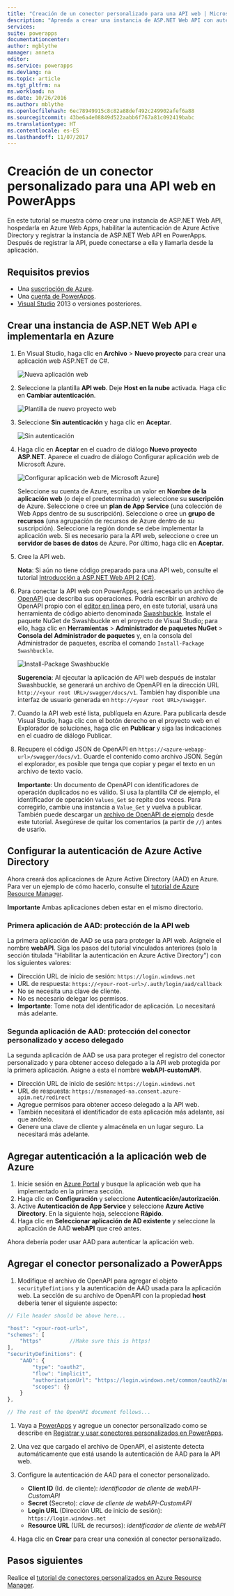 ```yaml
---
title: "Creación de un conector personalizado para una API web | Microsoft Docs"
description: "Aprenda a crear una instancia de ASP.NET Web API con autenticación de Azure Active Directory en PowerApps."
services: 
suite: powerapps
documentationcenter: 
author: mgblythe
manager: anneta
editor: 
ms.service: powerapps
ms.devlang: na
ms.topic: article
ms.tgt_pltfrm: na
ms.workload: na
ms.date: 10/26/2016
ms.author: mblythe
ms.openlocfilehash: 6ec78949915c8c82a88def492c249902afef6a88
ms.sourcegitcommit: 43be6a4e08849d522aabb6f767a81c092419babc
ms.translationtype: HT
ms.contentlocale: es-ES
ms.lasthandoff: 11/07/2017
---
```

# <a name="build-a-custom-connector-for-a-web-api-in-powerapps"></a>Creación de un conector personalizado para una API web en PowerApps
En este tutorial se muestra cómo crear una instancia de ASP.NET Web API, hospedarla en Azure Web Apps, habilitar la autenticación de Azure Active Directory y registrar la instancia de ASP.NET Web API en PowerApps. Después de registrar la API, puede conectarse a ella y llamarla desde la aplicación.

## <a name="prerequisites"></a>Requisitos previos
* Una [suscripción de Azure](https://azure.microsoft.com/en-us/free/).
* Una [cuenta de PowerApps](https://powerapps.microsoft.com).
* [Visual Studio](https://www.visualstudio.com/vs/) 2013 o versiones posteriores.

## <a name="create-an-aspnet-web-api-and-deploy-it-to-azure"></a>Crear una instancia de ASP.NET Web API e implementarla en Azure
1. En Visual Studio, haga clic en **Archivo** > **Nuevo proyecto** para crear una aplicación web ASP.NET de C#.
   
    ![Nueva aplicación web](./media/customapi-web-api-tutorial/newwebapp.png)
2. Seleccione la plantilla **API web**.  Deje **Host en la nube** activada.  Haga clic en **Cambiar autenticación**.
   
    ![Plantilla de nuevo proyecto web](./media/customapi-web-api-tutorial/new-web-api.png)
3. Seleccione **Sin autenticación** y haga clic en **Aceptar**.
   
    ![Sin autenticación](./media/customapi-web-api-tutorial/noauth.png)
4. Haga clic en **Aceptar** en el cuadro de diálogo **Nuevo proyecto ASP.NET**.  Aparece el cuadro de diálogo Configurar aplicación web de Microsoft Azure.
   
    ![Configurar aplicación web de Microsoft Azure](./media/customapi-web-api-tutorial/azure-publishing.png)]
   
    Seleccione su cuenta de Azure, escriba un valor en **Nombre de la aplicación web** (o deje el predeterminado) y seleccione su **suscripción** de Azure.  Seleccione o cree un **plan de App Service** (una colección de Web Apps dentro de su suscripción).  Seleccione o cree un **grupo de recursos** (una agrupación de recursos de Azure dentro de su suscripción).  Seleccione la región donde se debe implementar la aplicación web.  Si es necesario para la API web, seleccione o cree un **servidor de bases de datos** de Azure.  Por último, haga clic en **Aceptar**.
5. Cree la API web.
   
    **Nota**: Si aún no tiene código preparado para una API web, consulte el tutorial [Introducción a ASP.NET Web API 2 (C#)](http://www.asp.net/web-api/overview/getting-started-with-aspnet-web-api/tutorial-your-first-web-api).
6. Para conectar la API web con PowerApps, será necesario un archivo de [OpenAPI](http://swagger.io/) que describa sus operaciones.  Podría escribir un archivo de OpenAPI propio con el [editor en línea](http://editor.swagger.io/) pero, en este tutorial, usará una herramienta de código abierto denominada [Swashbuckle](https://github.com/domaindrivendev/Swashbuckle/blob/master/README.md).  Instale el paquete NuGet de Swashbuckle en el proyecto de Visual Studio; para ello, haga clic en **Herramientas** > **Administrador de paquetes NuGet** > **Consola del Administrador de paquetes** y, en la consola del Administrador de paquetes, escriba el comando `Install-Package Swashbuckle`.
   
    ![Install-Package Swashbuckle](./media/customapi-web-api-tutorial/swashbuckle-console.png)
   
    **Sugerencia**: Al ejecutar la aplicación de API web después de instalar Swashbuckle, se generará un archivo de OpenAPI en la dirección URL `http://<your root URL>/swagger/docs/v1`.  También hay disponible una interfaz de usuario generada en `http://<your root URL>/swagger`.
7. Cuando la API web esté lista, publíquela en Azure. Para publicarla desde Visual Studio, haga clic con el botón derecho en el proyecto web en el Explorador de soluciones, haga clic en **Publicar** y siga las indicaciones en el cuadro de diálogo Publicar.
8. Recupere el código JSON de OpenAPI en `https://<azure-webapp-url>/swagger/docs/v1`.  Guarde el contenido como archivo JSON.  Según el explorador, es posible que tenga que copiar y pegar el texto en un archivo de texto vacío.   
   
    **Importante**: Un documento de OpenAPI con identificadores de operación duplicados no es válido. Si usa la plantilla C# de ejemplo, el identificador de operación `Values_Get` se repite dos veces. Para corregirlo, cambie una instancia a `Value_Get` y vuelva a publicar. También puede descargar un [archivo de OpenAPI de ejemplo](http://pwrappssamples.blob.core.windows.net/samples/webAPI.json) desde este tutorial. Asegúrese de quitar los comentarios (a partir de `//`) antes de usarlo.

## <a name="set-up-azure-active-directory-authentication"></a>Configurar la autenticación de Azure Active Directory
Ahora creará dos aplicaciones de Azure Active Directory (AAD) en Azure.  Para ver un ejemplo de cómo hacerlo, consulte el [tutorial de Azure Resource Manager](customapi-azure-resource-manager-tutorial.md#enable-authentication-in-azure-active-directory).

**Importante** Ambas aplicaciones deben estar en el mismo directorio.

### <a name="first-aad-application-securing-the-web-api"></a>Primera aplicación de AAD: protección de la API web
La primera aplicación de AAD se usa para proteger la API web. Asígnele el nombre **webAPI**.  Siga los pasos del tutorial vinculados anteriores (solo la sección titulada "Habilitar la autenticación en Azure Active Directory") con los siguientes valores:

* Dirección URL de inicio de sesión: `https://login.windows.net`
* URL de respuesta: `https://<your-root-url>/.auth/login/aad/callback`
* No se necesita una clave de cliente.
* No es necesario delegar los permisos.
* **Importante**: Tome nota del identificador de aplicación.  Lo necesitará más adelante.

### <a name="second-aad-application-securing-the-custom-connector-and-delegated-access"></a>Segunda aplicación de AAD: protección del conector personalizado y acceso delegado
La segunda aplicación de AAD se usa para proteger el registro del conector personalizado y para obtener acceso delegado a la API web protegida por la primera aplicación. Asigne a esta el nombre **webAPI-customAPI**.

* Dirección URL de inicio de sesión: `https://login.windows.net`
* URL de respuesta: `https://msmanaged-na.consent.azure-apim.net/redirect`
* Agregue permisos para obtener acceso delegado a la API web.
* También necesitará el identificador de esta aplicación más adelante, así que anótelo.
* Genere una clave de cliente y almacénela en un lugar seguro. La necesitará más adelante.

## <a name="add-authentication-to-your-azure-web-app"></a>Agregar autenticación a la aplicación web de Azure
1. Inicie sesión en [Azure Portal](https://portal.azure.com) y busque la aplicación web que ha implementado en la primera sección.
2. Haga clic en **Configuración** y seleccione **Autenticación/autorización**.
3. Active **Autenticación de App Service** y seleccione **Azure Active Directory**.  En la siguiente hoja, seleccione **Rápido**.  
4. Haga clic en **Seleccionar aplicación de AD existente** y seleccione la aplicación de AAD **webAPI** que creó antes.

Ahora debería poder usar AAD para autenticar la aplicación web.

## <a name="add-the-custom-connector-to-powerapps"></a>Agregar el conector personalizado a PowerApps
1. Modifique el archivo de OpenAPI para agregar el objeto `securityDefintions` y la autenticación de AAD usada para la aplicación web. La sección de su archivo de OpenAPI con la propiedad **host** debería tener el siguiente aspecto:

```javascript
// File header should be above here...

"host": "<your-root-url>",
"schemes": [
    "https"         //Make sure this is https!
],
"securityDefinitions": {
    "AAD": {
        "type": "oauth2",
        "flow": "implicit",
        "authorizationUrl": "https://login.windows.net/common/oauth2/authorize",
        "scopes": {}
    }
},

// The rest of the OpenAPI document follows...
```

1. Vaya a [PowerApps](https://web.powerapps.com) y agregue un conector personalizado como se describe en [Registrar y usar conectores personalizados en PowerApps](register-custom-api.md).
2. Una vez que cargado el archivo de OpenAPI, el asistente detecta automáticamente que está usando la autenticación de AAD para la API web.
3. Configure la autenticación de AAD para el conector personalizado.  
   
   * **Client ID** (Id. de cliente): *identificador de cliente de webAPI-CustomAPI*
   * **Secret** (Secreto): *clave de cliente de webAPI-CustomAPI*
   * **Login URL** (Dirección URL de inicio de sesión): `https://login.windows.net`
   * **Resource URL** (URL de recursos): *identificador de cliente de webAPI*
4. Haga clic en **Crear** para crear una conexión al conector personalizado.

## <a name="next-steps"></a>Pasos siguientes
Realice el [tutorial de conectores personalizados en Azure Resource Manager](customapi-azure-resource-manager-tutorial.md).

